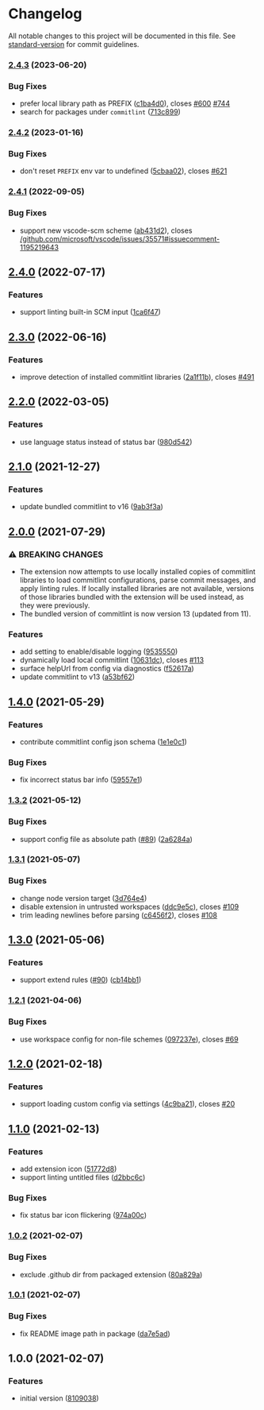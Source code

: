 # Changelog

All notable changes to this project will be documented in this file. See [standard-version](https://github.com/conventional-changelog/standard-version) for commit guidelines.

### [2.4.3](https://github.com/joshbolduc/vscode-commitlint/compare/v2.4.2...v2.4.3) (2023-06-20)

### Bug Fixes

- prefer local library path as PREFIX ([c1ba4d0](https://github.com/joshbolduc/vscode-commitlint/commit/c1ba4d04306e228ddcf4a006883d7296562fc449)), closes [#600](https://github.com/joshbolduc/vscode-commitlint/issues/600) [#744](https://github.com/joshbolduc/vscode-commitlint/issues/744)
- search for packages under `commitlint` ([713c899](https://github.com/joshbolduc/vscode-commitlint/commit/713c8998afedad4bf8cd32e8a373ee52e57cc3db))

### [2.4.2](https://github.com/joshbolduc/vscode-commitlint/compare/v2.4.1...v2.4.2) (2023-01-16)

### Bug Fixes

- don't reset `PREFIX` env var to undefined ([5cbaa02](https://github.com/joshbolduc/vscode-commitlint/commit/5cbaa027a8e2aee07d469f1baf0d5543e8c9cd17)), closes [#621](https://github.com/joshbolduc/vscode-commitlint/issues/621)

### [2.4.1](https://github.com/joshbolduc/vscode-commitlint/compare/v2.4.0...v2.4.1) (2022-09-05)

### Bug Fixes

- support new vscode-scm scheme ([ab431d2](https://github.com/joshbolduc/vscode-commitlint/commit/ab431d23f7ed3dc6d963a8707c7b75494f3594d0)), closes [/github.com/microsoft/vscode/issues/35571#issuecomment-1195219643](https://github.com/joshbolduc//github.com/microsoft/vscode/issues/35571/issues/issuecomment-1195219643)

## [2.4.0](https://github.com/joshbolduc/vscode-commitlint/compare/v2.3.0...v2.4.0) (2022-07-17)

### Features

- support linting built-in SCM input ([1ca6f47](https://github.com/joshbolduc/vscode-commitlint/commit/1ca6f47f74de543da4a055d2f934cabfc86d381a))

## [2.3.0](https://github.com/joshbolduc/vscode-commitlint/compare/v2.2.0...v2.3.0) (2022-06-16)

### Features

- improve detection of installed commitlint libraries ([2a1f11b](https://github.com/joshbolduc/vscode-commitlint/commit/2a1f11b83302eecaecc73a4719ccef29a9ab05c5)), closes [#491](https://github.com/joshbolduc/vscode-commitlint/issues/491)

## [2.2.0](https://github.com/joshbolduc/vscode-commitlint/compare/v2.1.0...v2.2.0) (2022-03-05)

### Features

- use language status instead of status bar ([980d542](https://github.com/joshbolduc/vscode-commitlint/commit/980d542171a7a1147896035dfad7a8d3a132c37b))

## [2.1.0](https://github.com/joshbolduc/vscode-commitlint/compare/v2.0.0...v2.1.0) (2021-12-27)

### Features

- update bundled commitlint to v16 ([9ab3f3a](https://github.com/joshbolduc/vscode-commitlint/commit/9ab3f3a574fb6d7b8eea849b8857c9bd8b39b716))

## [2.0.0](https://github.com/joshbolduc/vscode-commitlint/compare/v1.4.0...v2.0.0) (2021-07-29)

### ⚠ BREAKING CHANGES

- The extension now attempts to use locally installed
  copies of commitlint libraries to load commitlint configurations, parse
  commit messages, and apply linting rules. If locally installed libraries
  are not available, versions of those libraries bundled with the
  extension will be used instead, as they were previously.
- The bundled version of commitlint is now version 13
  (updated from 11).

### Features

- add setting to enable/disable logging ([9535550](https://github.com/joshbolduc/vscode-commitlint/commit/953555008d7f0df4d955c76c89c6978f613e04dc))
- dynamically load local commitlint ([10631dc](https://github.com/joshbolduc/vscode-commitlint/commit/10631dc093b6a5518f0452cc29d93ebfacba59db)), closes [#113](https://github.com/joshbolduc/vscode-commitlint/issues/113)
- surface helpUrl from config via diagnostics ([f52617a](https://github.com/joshbolduc/vscode-commitlint/commit/f52617ad75539bc9c809c8a548f155771eea9dcb))
- update commitlint to v13 ([a53bf62](https://github.com/joshbolduc/vscode-commitlint/commit/a53bf62dd13d6473aacfef45364a3e6a575175ff))

## [1.4.0](https://github.com/joshbolduc/vscode-commitlint/compare/v1.3.2...v1.4.0) (2021-05-29)

### Features

- contribute commitlint config json schema ([1e1e0c1](https://github.com/joshbolduc/vscode-commitlint/commit/1e1e0c112122d3b6b8d70c77168469bd841f3e84))

### Bug Fixes

- fix incorrect status bar info ([59557e1](https://github.com/joshbolduc/vscode-commitlint/commit/59557e1254262a45862af3620404ef2e305187fa))

### [1.3.2](https://github.com/joshbolduc/vscode-commitlint/compare/v1.3.1...v1.3.2) (2021-05-12)

### Bug Fixes

- support config file as absolute path ([#89](https://github.com/joshbolduc/vscode-commitlint/issues/89)) ([2a6284a](https://github.com/joshbolduc/vscode-commitlint/commit/2a6284a3f1d6326e52d5cb45e577d232ad842ded))

### [1.3.1](https://github.com/joshbolduc/vscode-commitlint/compare/v1.3.0...v1.3.1) (2021-05-07)

### Bug Fixes

- change node version target ([3d764e4](https://github.com/joshbolduc/vscode-commitlint/commit/3d764e4660e739ac8bfcab80c3691d74b7f09e78))
- disable extension in untrusted workspaces ([ddc9e5c](https://github.com/joshbolduc/vscode-commitlint/commit/ddc9e5cdafe7a449eae7e0b76fb0cd7d54894c59)), closes [#109](https://github.com/joshbolduc/vscode-commitlint/issues/109)
- trim leading newlines before parsing ([c6456f2](https://github.com/joshbolduc/vscode-commitlint/commit/c6456f2b185c4ccb6d6eb70f79a618b92002aead)), closes [#108](https://github.com/joshbolduc/vscode-commitlint/issues/108)

## [1.3.0](https://github.com/joshbolduc/vscode-commitlint/compare/v1.2.1...v1.3.0) (2021-05-06)

### Features

- support extend rules ([#90](https://github.com/joshbolduc/vscode-commitlint/issues/90)) ([cb14bb1](https://github.com/joshbolduc/vscode-commitlint/commit/cb14bb1f11e05bf11e92350b56f1a0e02d6b93a4))

### [1.2.1](https://github.com/joshbolduc/vscode-commitlint/compare/v1.2.0...v1.2.1) (2021-04-06)

### Bug Fixes

- use workspace config for non-file schemes ([097237e](https://github.com/joshbolduc/vscode-commitlint/commit/097237eae14569c327e845453d6e9155cc1d4828)), closes [#69](https://github.com/joshbolduc/vscode-commitlint/issues/69)

## [1.2.0](https://github.com/joshbolduc/vscode-commitlint/compare/v1.1.0...v1.2.0) (2021-02-18)

### Features

- support loading custom config via settings ([4c9ba21](https://github.com/joshbolduc/vscode-commitlint/commit/4c9ba21020254841d50f1bd6096f5a8339b87225)), closes [#20](https://github.com/joshbolduc/vscode-commitlint/issues/20)

## [1.1.0](https://github.com/joshbolduc/vscode-commitlint/compare/v1.0.2...v1.1.0) (2021-02-13)

### Features

- add extension icon ([51772d8](https://github.com/joshbolduc/vscode-commitlint/commit/51772d84fc799a1feb30ccc0d35c07b837ee3634))
- support linting untitled files ([d2bbc6c](https://github.com/joshbolduc/vscode-commitlint/commit/d2bbc6c4d304c752653b04adc024b3757de4bc14))

### Bug Fixes

- fix status bar icon flickering ([974a00c](https://github.com/joshbolduc/vscode-commitlint/commit/974a00c5308d0a178d4301056828b43d39657ece))

### [1.0.2](https://github.com/joshbolduc/vscode-commitlint/compare/v1.0.1...v1.0.2) (2021-02-07)

### Bug Fixes

- exclude .github dir from packaged extension ([80a829a](https://github.com/joshbolduc/vscode-commitlint/commit/80a829a3a3eef4cd45d09a7e1c3941237627e75d))

### [1.0.1](https://github.com/joshbolduc/vscode-commitlint/compare/v1.0.0...v1.0.1) (2021-02-07)

### Bug Fixes

- fix README image path in package ([da7e5ad](https://github.com/joshbolduc/vscode-commitlint/commit/da7e5ade6557caf9e61677fb15d426101db2179a))

## 1.0.0 (2021-02-07)

### Features

- initial version ([8109038](https://github.com/joshbolduc/vscode-commitlint/commit/810903895f3f7705b7b18d9a8071aa97ee131f8b))
